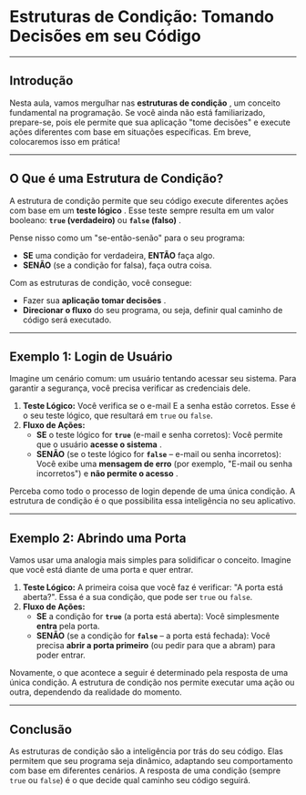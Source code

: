 
# Estruturas de Condição: Tomando Decisões em seu Código

---

## Introdução

Nesta aula, vamos mergulhar nas  **estruturas de condição** , um conceito fundamental na programação. Se você ainda não está familiarizado, prepare-se, pois ele permite que sua aplicação "tome decisões" e execute ações diferentes com base em situações específicas. Em breve, colocaremos isso em prática!

---

## O Que é uma Estrutura de Condição?

A estrutura de condição permite que seu código execute diferentes ações com base em um  **teste lógico** . Esse teste sempre resulta em um valor booleano: **`true` (verdadeiro)** ou  **`false` (falso)** .

Pense nisso como um "se-então-senão" para o seu programa:

* **SE** uma condição for verdadeira, **ENTÃO** faça algo.
* **SENÃO** (se a condição for falsa), faça outra coisa.

Com as estruturas de condição, você consegue:

* Fazer sua  **aplicação tomar decisões** .
* **Direcionar o fluxo** do seu programa, ou seja, definir qual caminho de código será executado.

---

## Exemplo 1: Login de Usuário

Imagine um cenário comum: um usuário tentando acessar seu sistema. Para garantir a segurança, você precisa verificar as credenciais dele.

1. **Teste Lógico:** Você verifica se o e-mail E a senha estão corretos. Esse é o seu teste lógico, que resultará em `true` ou `false`.
2. **Fluxo de Ações:**
   * **SE** o teste lógico for **`true`** (e-mail e senha corretos): Você permite que o usuário  **acesse o sistema** .
   * **SENÃO** (se o teste lógico for **`false`** – e-mail ou senha incorretos): Você exibe uma **mensagem de erro** (por exemplo, "E-mail ou senha incorretos") e  **não permite o acesso** .

Perceba como todo o processo de login depende de uma única condição. A estrutura de condição é o que possibilita essa inteligência no seu aplicativo.

---

## Exemplo 2: Abrindo uma Porta

Vamos usar uma analogia mais simples para solidificar o conceito. Imagine que você está diante de uma porta e quer entrar.

1. **Teste Lógico:** A primeira coisa que você faz é verificar: "A porta está aberta?". Essa é a sua condição, que pode ser `true` ou `false`.
2. **Fluxo de Ações:**
   * **SE** a condição for **`true`** (a porta está aberta): Você simplesmente **entra** pela porta.
   * **SENÃO** (se a condição for **`false`** – a porta está fechada): Você precisa **abrir a porta primeiro** (ou pedir para que a abram) para poder entrar.

Novamente, o que acontece a seguir é determinado pela resposta de uma única condição. A estrutura de condição nos permite executar uma ação ou outra, dependendo da realidade do momento.

---

## Conclusão

As estruturas de condição são a inteligência por trás do seu código. Elas permitem que seu programa seja dinâmico, adaptando seu comportamento com base em diferentes cenários. A resposta de uma condição (sempre `true` ou `false`) é o que decide qual caminho seu código seguirá.

